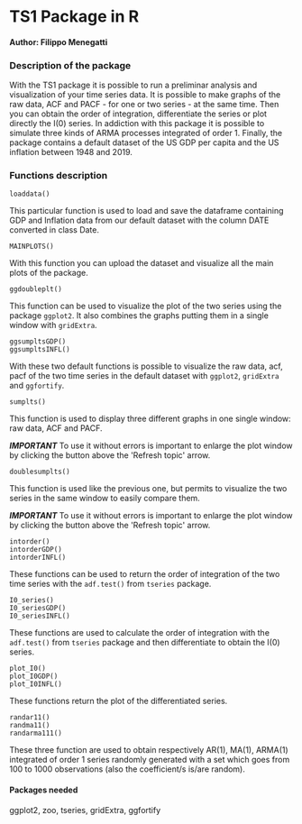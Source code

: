 <h1>TS1 Package in R</h1>

<h4>Author: Filippo Menegatti</h4>

<h3>Description of the package</h3>

With the TS1 package it is possible to run a preliminar analysis and visualization of your time series data. It is possible to make graphs of the raw data, ACF and PACF - for one or two series - at the same time. Then you can obtain the order of integration, differentiate the series or plot directly the I(0) series. In addiction with this package it is possible to simulate three kinds of ARMA processes integrated of order 1. Finally, the package contains a default dataset of the US GDP per capita and the US inflation between 1948 and 2019.

<h3>Functions description</h3>

```{r}
loaddata()
```
This particular function is used to load and save the dataframe containing GDP and Inflation data from our default dataset with the column DATE converted in class Date.

```{r}
MAINPLOTS()
```
With this function you can upload the dataset and visualize all the main plots of the package.

```{r}
ggdoubleplt()
```
This function can be used to visualize the plot of the two series using the package `ggplot2`. It also combines the graphs putting them in a single window with `gridExtra`.

```{r}
ggsumpltsGDP()
ggsumpltsINFL()
```
With these two default functions is possible to visualize the raw data, acf, pacf of the two time series in the default dataset with `ggplot2`, `gridExtra` and `ggfortify`.

```{r}
sumplts()
```
<p>This function is used to display three different graphs in one single window: raw data, ACF and PACF. <br>

***IMPORTANT*** To use it without errors is important to enlarge the plot window by clicking the button above the 'Refresh topic' arrow.</p>

```{r}
doublesumplts()
```
<p>This function is used like the previous one, but permits to visualize the two series in the same window to easily compare them.<br>
  
***IMPORTANT*** To use it without errors is important to enlarge the plot window by clicking the button above the 'Refresh topic' arrow.</p>

```{r}
intorder()
intorderGDP()
intorderINFL()
```
These functions can be used to return the order of integration of the two time series with the `adf.test()` from `tseries` package.

```{r}
I0_series()
I0_seriesGDP()
I0_seriesINFL()
```
These functions are used to calculate the order of integration with the `adf.test()` from `tseries` package and then differentiate to obtain the I(0) series.

```{r}
plot_I0()
plot_I0GDP()
plot_I0INFL()
```
These functions return the plot of the differentiated series.

```{r}
randar11()
randma11()
randarma111()
```
These three function are used to obtain respectively AR(1), MA(1), ARMA(1) integrated of order 1 series randomly generated with a set which goes from 100 to 1000 observations (also the coefficient/s is/are random).

<h4>Packages needed</h4>
ggplot2, zoo, tseries, gridExtra, ggfortify
